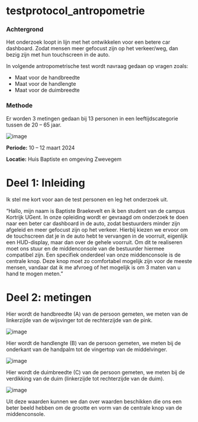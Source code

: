 # testprotocol_antropometrie

### Achtergrond

Het onderzoek loopt in lijn met het ontwikkelen voor een betere car dashboard. Zodat mensen meer gefocust zijn op het verkeer/weg, dan bezig zijn met hun touchscreen in de auto.

In volgende antropometrische test wordt navraag gedaan op vragen zoals:

<ul>
<li>
Maat voor de handbreedte
</li>
<li>
Maat voor de handlengte
</li>
<li>
Maat voor de duimbreedte
</li>
</ul>

### Methode

Er worden 3 metingen gedaan bij 13 personen in een leeftijdscategorie tussen de 20 – 65 jaar.

![image](https://github.com/babouba2004/testprotocol_antropometrie/assets/170766817/093a94ee-f965-4fe1-b5ce-f38b39417c8c)

<b>Periode:</b> 10 – 12 maart 2024

<b>Locatie:</b> Huis Baptiste en omgeving Zwevegem

# Deel 1: Inleiding

Ik stel me kort voor aan de test personen en leg het onderzoek uit.

“Hallo, mijn naam is Baptiste Braekevelt en ik ben student van de campus Kortrijk UGent. In onze opleiding wordt er gevraagd om onderzoek te doen naar een beter car dashboard in de auto, zodat bestuurders minder zijn afgeleid en meer gefocust zijn op het verkeer. Hierbij kiezen we ervoor om de touchscreen dat je in de auto hebt te vervangen in de voorruit, eigenlijk een HUD-display, maar dan over de gehele voorruit. Om dit te realiseren moet ons stuur en de middenconsole van de bestuurder hiermee compatibel zijn. Een specifiek onderdeel van onze middenconsole is de centrale knop. Deze knop moet zo comfortabel mogelijk zijn voor de meeste mensen, vandaar dat ik me afvroeg of het mogelijk is om 3 maten van u hand te mogen meten.”

# Deel 2: metingen

Hier wordt de handbreedte (A) van de persoon gemeten, we meten van de linkerzijde van de wijsvinger tot de rechterzijde van de pink.

![image](https://github.com/babouba2004/testprotocol_antropometrie/assets/170766817/55f3db7c-a2ac-44e7-bf12-384d847eaee5)

Hier wordt de handlengte (B) van de persoon gemeten, we meten bij de onderkant van de handpalm tot de vingertop van de middelvinger.

![image](https://github.com/babouba2004/testprotocol_antropometrie/assets/170766817/22b56c72-79b1-483b-91ae-4ee6e627da92)

Hier wordt de duimbreedte (C) van de persoon gemeten, we meten bij de verdikking van de duim (linkerzijde tot rechterzijde van de duim).

![image](https://github.com/babouba2004/testprotocol_antropometrie/assets/170766817/f47c1610-0ce9-4723-a697-594c19761e2e)

Uit deze waarden kunnen we dan over waarden beschikken die ons een beter beeld hebben om de grootte en vorm van de centrale knop van de middenconsole.
